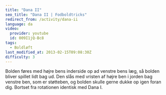 ```yaml
---
title: "Dana II"
seo_title: "Dana II | Fodboldtricks"
redirect_from: /activity/dana-ii
language: da
video:
  provider: youtube
  id: 009I1jQ-Bc8
tags:
  - Boldløft
last_modified_at: 2013-02-15T09:08:30Z
difficulty: 3
---
```


Bolden føres med højre bens inderside op ad venstre
bens læg, så bolden bliver spillet lidt bag ud. Den slås
med vristen af højre ben i jorden bag venstre ben, som er
støtteben, og bolden skulle gerne dukke op igen foran dig.
Bortset fra rotationen identisk med Dana I.

